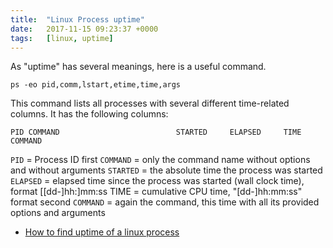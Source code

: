 ```yaml
---
title:  "Linux Process uptime"
date:   2017-11-15 09:23:37 +0000
tags:   [linux, uptime]
---
```


As "uptime" has several meanings, here is a useful command.

```
ps -eo pid,comm,lstart,etime,time,args
```

This command lists all processes with several different time-related columns. It has the following columns:

```
PID COMMAND                          STARTED     ELAPSED     TIME COMMAND

```

`PID` = Process ID
first `COMMAND` = only the command name without options and without arguments
`STARTED` = the absolute time the process was started
`ELAPSED` = elapsed time since the process was started (wall clock time), format [[dd-]hh:]mm:ss TIME = cumulative CPU time, "[dd-]hh:mm:ss" format
second `COMMAND` = again the command, this time with all its provided options and arguments


- [How to find uptime of a linux process](https://superuser.com/questions/380520/how-to-find-uptime-of-a-linux-process)
